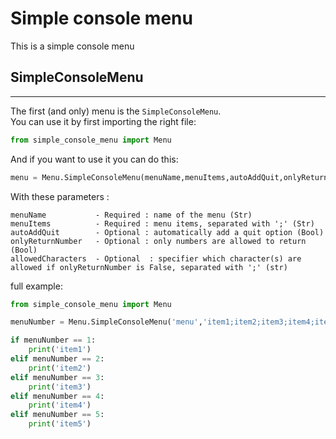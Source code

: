 # Simple console menu

This is a simple console menu

## SimpleConsoleMenu
---
The first (and only) menu is the `SimpleConsoleMenu`. <br>
You can use it by first importing the right file: 
```python
from simple_console_menu import Menu
```

And if you want to use it you can do this:
```python
menu = Menu.SimpleConsoleMenu(menuName,menuItems,autoAddQuit,onlyReturnNumber, allowedCharacters = '')
```

With these parameters :

    menuName           - Required : name of the menu (Str)
    menuItems          - Required : menu items, separated with ';' (Str)
    autoAddQuit        - Optional : automatically add a quit option (Bool)
    onlyReturnNumber   - Optional : only numbers are allowed to return (Bool)
    allowedCharacters  - Optional  : specifier which character(s) are allowed if onlyReturnNumber is False, separated with ';' (str)

full example:
```python
from simple_console_menu import Menu

menuNumber = Menu.SimpleConsoleMenu('menu','item1;item2;item3;item4;item5',True)

if menuNumber == 1:
    print('item1')
elif menuNumber == 2:
    print('item2')
elif menuNumber == 3:
    print('item3')
elif menuNumber == 4:
    print('item4')
elif menuNumber == 5:
    print('item5')

```
